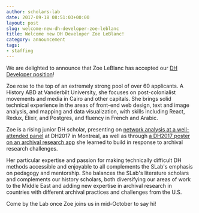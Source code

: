 ```yaml
---
author: scholars-lab
date: 2017-09-18 08:51:03+00:00
layout: post
slug: welcome-new-dh-developer-zoe-leblanc
title: Welcome new DH Developer Zoe LeBlanc!
category: announcement
tags:
- staffing
---
```


We are delighted to announce that Zoe LeBlanc has accepted our [DH Developer position](http://scholarslab.org/announcements/job-opening-curious-about-focusing-on-dh-development/)!

Zoe rose to the top of an extremely strong pool of over 60 applicants. A History ABD at Vanderbilt University, she focuses on post-colonialist movements and media in Cairo and other capitals. She brings solid technical experience in the areas of front-end web design, text and image analysis, and mapping and data visualization, with skills including React, Redux, Elixir, and Postgres, and fluency in French and Arabic.

Zoe is a rising junior DH scholar, presenting on [network analysis at a well-attended panel](https://dh2017.adho.org/abstracts/428/428.pdf) at DH2017 in Montreal, as well as through [a DH2017 poster on an archival research app](https://dh2017.adho.org/abstracts/548/548.pdf) she learned to build in response to archival research challenges.

Her particular expertise and passion for making technically difficult DH methods accessible and enjoyable to all complements the SLab's emphasis on pedagogy and mentorship. She balances the SLab's literature scholars and complements our history scholars, both diversifying our areas of work to the Middle East and adding new expertise in archival research in countries with different archival practices and challenges from the U.S.

Come by the Lab once Zoe joins us in mid-October to say hi!
